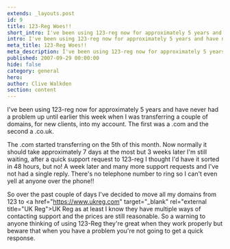 ```yaml
---
extends: _layouts.post
id: 9
title: 123-Reg Woes!!
short_intro: I've been using 123-reg now for approximately 5 years and have never had a problem up until earlier this week when I was transferring a couple of domains, for new clients, into my account. The first was a .com and the second a .co.uk.
intro: I've been using 123-reg now for approximately 5 years and have never had a problem up until earlier this week when I was transferring a couple of domains, for new clients, into my account. The first was a .com and the second a .co.uk.
meta_title: 123-Reg Woes!!
meta_description: I've been using 123-reg now for approximately 5 years and have never had a problem up until earlier this week when I was transferring a couple of domains, for new clients, into my account. The first was a .com and the second a .co.uk.
published: 2007-09-29 00:00:00
hide: false
category: general
hero:
author: Clive Walkden
section: content
---
```


I've been using 123-reg now for approximately 5 years and have never had a problem up until earlier this week when I was transferring a couple of domains, for new clients, into my account. The first was a .com and the second a .co.uk.

The .com started transferring on the 5th of this month. Now normally it should take approximately 7 days at the most but 3 weeks later I'm still waiting, after a quick support request to 123-reg I thought I'd have it sorted in 48 hours, but no! A week later and many more support requests and I've not had a single reply. There's no telephone number to ring so I can't even yell at anyone over the phone!!

So over the past couple of days I've decided to move all my domains from 123 to <a href="https://www.ukreg.com" target="_blank" rel="external title="UK Reg">UK Reg</a> as at least I know they have multiple ways of contacting support and the prices are still reasonable. So a warning to anyone thinking of using 123-Reg they're great when they work properly but beware that when you have a problem you're not going to get a quick response.
